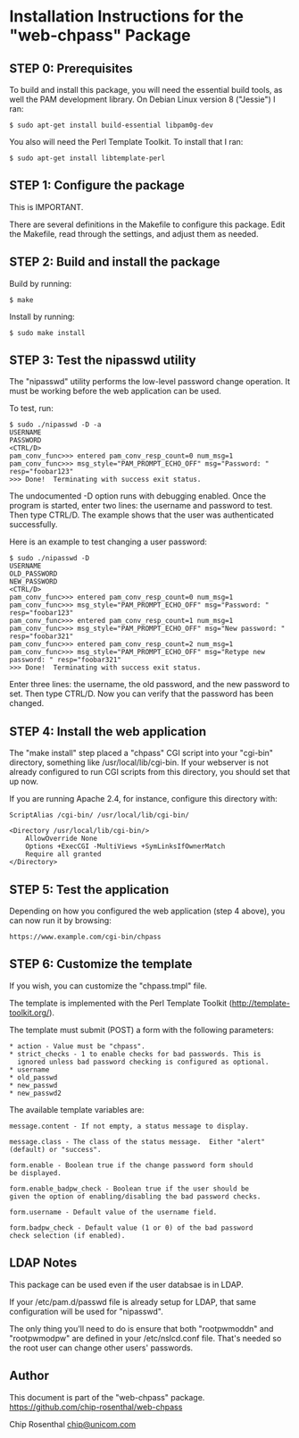 # Installation Instructions for the "web-chpass" Package

## STEP 0: Prerequisites

To build and install this package, you will need the essential
build tools, as well the PAM development library. On Debian Linux
version 8 ("Jessie") I ran:

	$ sudo apt-get install build-essential libpam0g-dev

You also will need the Perl Template Toolkit. To install that
I ran:

	$ sudo apt-get install libtemplate-perl

## STEP 1: Configure the package

This is IMPORTANT.

There are several definitions in the Makefile to configure this package.
Edit the Makefile, read through the settings, and adjust them as needed.


## STEP 2: Build and install the package

Build by running:

	$ make

Install by running:

	$ sudo make install


## STEP 3: Test the nipasswd utility

The "nipasswd" utility performs the low-level password change operation.
It must be working before the web application can be used.

To test, run:

	$ sudo ./nipasswd -D -a
	USERNAME
	PASSWORD
	<CTRL/D>
	pam_conv_func>>> entered pam_conv_resp_count=0 num_msg=1
	pam_conv_func>>> msg_style="PAM_PROMPT_ECHO_OFF" msg="Password: " resp="foobar123"
	>>> Done!  Terminating with success exit status.

The undocumented -D option runs with debugging enabled. Once the program
is started, enter two lines: the username and password to test. Then type
CTRL/D.  The example shows that the user was authenticated successfully.

Here is an example to test changing a user password:

	$ sudo ./nipasswd -D
	USERNAME
	OLD_PASSWORD
	NEW_PASSWORD
	<CTRL/D>
	pam_conv_func>>> entered pam_conv_resp_count=0 num_msg=1
	pam_conv_func>>> msg_style="PAM_PROMPT_ECHO_OFF" msg="Password: " resp="foobar123"
	pam_conv_func>>> entered pam_conv_resp_count=1 num_msg=1
	pam_conv_func>>> msg_style="PAM_PROMPT_ECHO_OFF" msg="New password: " resp="foobar321"
	pam_conv_func>>> entered pam_conv_resp_count=2 num_msg=1
	pam_conv_func>>> msg_style="PAM_PROMPT_ECHO_OFF" msg="Retype new password: " resp="foobar321"
	>>> Done!  Terminating with success exit status.

Enter three lines: the username, the old password, and the new password
to set.  Then type CTRL/D.  Now you can verify that the password has
been changed.


## STEP 4: Install the web application

The "make install" step placed a "chpass" CGI script into your "cgi-bin"
directory, something like /usr/local/lib/cgi-bin. If your webserver
is not already configured to run CGI scripts from this directory, you
should set that up now.


If you are running Apache 2.4, for instance, configure this directory with:

	ScriptAlias /cgi-bin/ /usr/local/lib/cgi-bin/

	<Directory /usr/local/lib/cgi-bin/>
		AllowOverride None
		Options +ExecCGI -MultiViews +SymLinksIfOwnerMatch
		Require all granted
	</Directory>


## STEP 5: Test the application

Depending on how you configured the web application (step 4 above),
you can now run it by browsing:

	https://www.example.com/cgi-bin/chpass


## STEP 6: Customize the template

If you wish, you can customize the "chpass.tmpl" file.

The template is implemented with the Perl Template Toolkit
(http://template-toolkit.org/).

The template must submit (POST) a form with the following
parameters:

	* action - Value must be "chpass".
	* strict_checks - 1 to enable checks for bad passwords. This is
	  ignored unless bad password checking is configured as optional.
	* username
	* old_passwd
	* new_passwd
	* new_passwd2

The available template variables are:

	message.content - If not empty, a status message to display.

	message.class - The class of the status message.  Either "alert"
	(default) or "success".

	form.enable - Boolean true if the change password form should
	be displayed.

	form.enable_badpw_check - Boolean true if the user should be
	given the option of enabling/disabling the bad password checks.

	form.username - Default value of the username field.

	form.badpw_check - Default value (1 or 0) of the bad password
	check selection (if enabled).


## LDAP Notes

This package can be used even if the user databsae is in LDAP.

If your /etc/pam.d/passwd file is already setup for LDAP, that same
configuration will be used for "nipasswd".

The only thing you'll need to do is ensure that both "rootpwmoddn" and
"rootpwmodpw" are defined in your /etc/nslcd.conf file. That's needed
so the root user can change other users' passwords.


## Author

This document is part of the "web-chpass" package.
https://github.com/chip-rosenthal/web-chpass

Chip Rosenthal
<chip@unicom.com>

